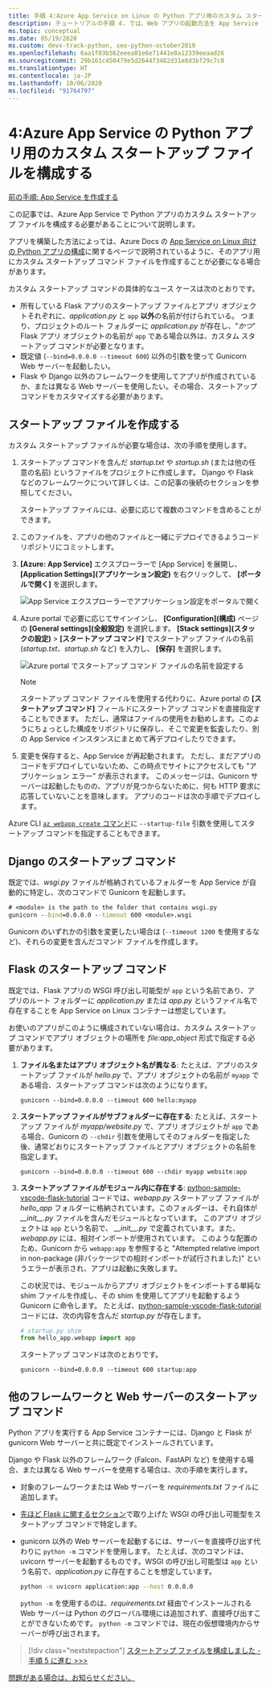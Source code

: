 ```yaml
---
title: 手順 4:Azure App Service on Linux の Python アプリ用のカスタム スタートアップ ファイルを構成する
description: チュートリアルの手順 4. では、Web アプリの起動方法を App Service に指定します (Django や Flask などのフレームワークごとの手順を含む)。
ms.topic: conceptual
ms.date: 05/19/2020
ms.custom: devx-track-python, seo-python-october2019
ms.openlocfilehash: 6aa1f03b562eeea01e6e71441e8a12339eeaad26
ms.sourcegitcommit: 29b161c450479e5d264473482d31e8d3bf29c7c0
ms.translationtype: HT
ms.contentlocale: ja-JP
ms.lasthandoff: 10/06/2020
ms.locfileid: "91764797"
---
```

# <a name="4-configure-a-custom-startup-file-for-python-apps-on-azure-app-service"></a>4:Azure App Service の Python アプリ用のカスタム スタートアップ ファイルを構成する

[前の手順: App Service を作成する](tutorial-deploy-app-service-on-linux-03.md)

この記事では、Azure App Service で Python アプリのカスタム スタートアップ ファイルを構成する必要があることについて説明します。

アプリを構築した方法によっては、Azure Docs の [App Service on Linux 向けの Python アプリの構成](/azure/app-service/configure-language-python)に関するページで説明されているように、そのアプリ用にカスタム スタートアップ コマンド ファイルを作成することが必要になる場合があります。

カスタム スタートアップ コマンドの具体的なユース ケースは次のとおりです。

- 所有している Flask アプリのスタートアップ ファイルとアプリ オブジェクトそれぞれに、*application.py* と `app` **以外**の名前が付けられている。 つまり、プロジェクトのルート フォルダーに *application.py* が存在し、"*かつ*" Flask アプリ オブジェクトの名前が `app` である場合以外は、カスタム スタートアップ コマンドが必要となります。
- 既定値 (`--bind=0.0.0.0 --timeout 600`) 以外の引数を使って Gunicorn Web サーバーを起動したい。
- Flask や Django 以外のフレームワークを使用してアプリが作成されているか、または異なる Web サーバーを使用したい。その場合、スタートアップ コマンドをカスタマイズする必要があります。

## <a name="create-a-startup-file"></a>スタートアップ ファイルを作成する

カスタム スタートアップ ファイルが必要な場合は、次の手順を使用します。

1. スタートアップ コマンドを含んだ *startup.txt* や *startup.sh* (または他の任意の名前) というファイルをプロジェクトに作成します。 Django や Flask などのフレームワークについて詳しくは、この記事の後続のセクションを参照してください。

    スタートアップ ファイルには、必要に応じて複数のコマンドを含めることができます。

1. このファイルを、アプリの他のファイルと一緒にデプロイできるようコード リポジトリにコミットします。

1. **[Azure: App Service]** エクスプローラーで [App Service] を展開し、 **[Application Settings]\(アプリケーション設定\)** を右クリックして、 **[ポータルで開く]** を選択します。

    ![App Service エクスプローラーでアプリケーション設定をポータルで開く](media/deploy-azure/open-application-settings-in-portal-for-app-service.png)

1. Azure portal で必要に応じてサインインし、 **[Configuration]\(構成\)** ページの **[General settings]\(全般設定\)** を選択します。 **[Stack settings]\(スタックの設定\)**  >  **[スタートアップ コマンド]** でスタートアップ ファイルの名前 (*startup.txt*、*startup.sh* など) を入力し、 **[保存]** を選択します。

    ![Azure portal でスタートアップ コマンド ファイルの名前を設定する](media/deploy-azure/enter-startup-file-for-app-service-in-the-azure-portal.png)

    > [!NOTE]
    > スタートアップ コマンド ファイルを使用する代わりに、Azure portal の **[スタートアップ コマンド]** フィールドにスタートアップ コマンドを直接指定することもできます。 ただし、通常はファイルの使用をお勧めします。このようにちょっとした構成をリポジトリに保存し、そこで変更を監査したり、別の App Service インスタンスにまとめて再デプロイしたりできます。

1. 変更を保存すると、App Service が再起動されます。 ただし、まだアプリのコードをデプロイしていないため、この時点でサイトにアクセスしても "アプリケーション エラー" が表示されます。 このメッセージは、Gunicorn サーバーは起動したものの、アプリが見つからないために、何も HTTP 要求に応答していないことを意味します。 アプリのコードは次の手順でデプロイします。

Azure CLI [`az webapp create` コマンド](/cli/azure/webapp#az-webapp-create)に `--startup-file` 引数を使用してスタートアップ コマンドを指定することもできます。

## <a name="django-startup-commands"></a>Django のスタートアップ コマンド

既定では、*wsgi.py* ファイルが格納されているフォルダーを App Service が自動的に特定し、次のコマンドで Gunicorn を起動します。

```cmd
# <module> is the path to the folder that contains wsgi.py
gunicorn --bind=0.0.0.0 --timeout 600 <module>.wsgi
```

Gunicorn のいずれかの引数を変更したい場合は (`--timeout 1200` を使用するなど)、それらの変更を含んだコマンド ファイルを作成します。

## <a name="flask-startup-commands"></a>Flask のスタートアップ コマンド

既定では、Flask アプリの WSGI 呼び出し可能型が `app` という名前であり、アプリのルート フォルダーに *application.py* または *app.py* というファイル名で存在することを App Service on Linux コンテナーは想定しています。

お使いのアプリがこのように構成されていない場合は、カスタム スタートアップ コマンドでアプリ オブジェクトの場所を *file:app_object* 形式で指定する必要があります。

1. **ファイル名またはアプリ オブジェクト名が異なる**: たとえば、アプリのスタートアップ ファイルが *hello.py* で、アプリ オブジェクトの名前が `myapp` である場合、スタートアップ コマンドは次のようになります。

    ```text
    gunicorn --bind=0.0.0.0 --timeout 600 hello:myapp
    ```

1. **スタートアップ ファイルがサブフォルダーに存在する**: たとえば、スタートアップ ファイルが *myapp/website.py* で、アプリ オブジェクトが `app` である場合、Gunicorn の `--chdir` 引数を使用してそのフォルダーを指定した後、通常どおりにスタートアップ ファイルとアプリ オブジェクトの名前を指定します。

    ```text
    gunicorn --bind=0.0.0.0 --timeout 600 --chdir myapp website:app
    ```

1. **スタートアップ ファイルがモジュール内に存在する**: [python-sample-vscode-flask-tutorial](https://github.com/Microsoft/python-sample-vscode-flask-tutorial) コードでは、*webapp.py* スタートアップ ファイルが *hello_app* フォルダーに格納されています。このフォルダーは、それ自体が *\_\_init\_\_.py* ファイルを含んだモジュールとなっています。 このアプリ オブジェクトは `app` という名前で、 *\_\_init\_\_.py* で定義されています。また、*webapp.py* には、相対インポートが使用されています。 このような配置のため、Gunicorn から `webapp:app` を参照すると "Attempted relative import in non-package (非パッケージでの相対インポートが試行されました)" というエラーが表示され、アプリは起動に失敗します。

    この状況では、モジュールからアプリ オブジェクトをインポートする単純な shim ファイルを作成し、その shim を使用してアプリを起動するよう Gunicorn に命令します。 たとえば、[python-sample-vscode-flask-tutorial](https://github.com/Microsoft/python-sample-vscode-flask-tutorial) コードには、次の内容を含んだ *startup.py* が存在します。

    ```python
    # startup.py shim
    from hello_app.webapp import app
    ```

    スタートアップ コマンドは次のとおりです。

    ```text
    gunicorn --bind=0.0.0.0 --timeout 600 startup:app
    ```

## <a name="startup-commands-for-other-frameworks-and-web-servers"></a>他のフレームワークと Web サーバーのスタートアップ コマンド

Python アプリを実行する App Service コンテナーには、Django と Flask が gunicorn Web サーバーと共に既定でインストールされています。

Django や Flask 以外のフレームワーク (Falcon、FastAPI など) を使用する場合、または異なる Web サーバーを使用する場合は、次の手順を実行します。

- 対象のフレームワークまたは Web サーバーを *requirements.txt* ファイルに追加します。
- [先ほど Flask に関するセクション](#flask-startup-commands)で取り上げた WSGI の呼び出し可能型をスタートアップ コマンドで特定します。
- gunicorn 以外の Web サーバーを起動するには、サーバーを直接呼び出す代わりに `python -m` コマンドを使用します。 たとえば、次のコマンドは、uvicorn サーバーを起動するものです。WSGI の呼び出し可能型は `app` という名前で、*application.py* に存在することを想定しています。

    ```sh
    python -m uvicorn application:app --host 0.0.0.0
    ```

    `python -m` を使用するのは、*requirements.txt* 経由でインストールされる Web サーバーは Python のグローバル環境には追加されず、直接呼び出すことができないためです。 `python -m` コマンドでは、現在の仮想環境内からサーバーが呼び出されます。

> [!div class="nextstepaction"]
> [スタートアップ ファイルを構成しました - 手順 5 に進む >>>](tutorial-deploy-app-service-on-linux-05.md)

[問題がある場合は、お知らせください。](https://aka.ms/FlaskVSCQuickstartHelp)
